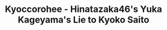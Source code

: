 ---
layout: videojs
title:  Kyoccorohee - Hinatazaka46's Yuka Kageyama's Lie to Kyoko Saito 
description: >+
    Translation by @sasori39883522

    From "Kyoccorohee" (TV Asahi), November 21, 2022
id: qH7ucsja7sw6
lang: en
subtitles: キョコロヒー日向坂46影山優佳が齊藤京子についていた嘘.en.vtt
video_url: https://www.youtube.com/embed/kIqpM8XgxQw?end=162
thumbnail: https://i.ytimg.com/vi/kIqpM8XgxQw/maxresdefault.jpg
plink: https://hinatacampaign.github.io/kyoccorohee-kage-world-cup.html
---